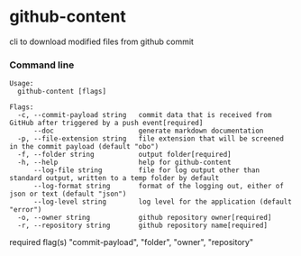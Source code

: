 # github-content
cli to download modified files from github commit

### Command line
```
Usage:
  github-content [flags]

Flags:
  -c, --commit-payload string   commit data that is received from GitHub after triggered by a push event[required]
      --doc                     generate markdown documentation
  -p, --file-extension string   file extension that will be screened in the commit payload (default "obo")
  -f, --folder string           output folder[required]
  -h, --help                    help for github-content
      --log-file string         file for log output other than standard output, written to a temp folder by default
      --log-format string       format of the logging out, either of json or text (default "json")
      --log-level string        log level for the application (default "error")
  -o, --owner string            github repository owner[required]
  -r, --repository string       github repository name[required]
```
required flag(s) "commit-payload", "folder", "owner", "repository"
